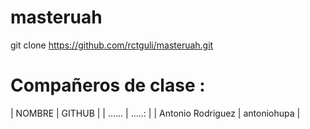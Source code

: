 # masteruah
git clone https://github.com/rctguli/masteruah.git
# Compañeros de clase :
| NOMBRE | GITHUB |
| ...... | .....: |
| Antonio Rodriguez | antoniohupa |

